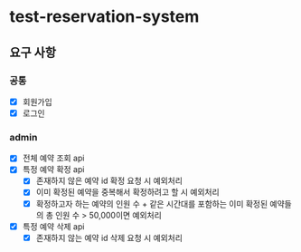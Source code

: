 # test-reservation-system

## 요구 사항
### 공통
- [x] 회원가입
- [x] 로그인

### admin
- [x] 전체 예약 조회 api
- [x] 특정 예약 확정 api
  - [x] 존재하지 않은 예약 id 확정 요청 시 예외처리
  - [x] 이미 확정된 예약을 중복해서 확정하려고 할 시 예외처리
  - [x] 확정하고자 하는 예약의 인원 수 + 같은 시간대를 포함하는 이미 확정된 예약들의 총 인원 수 > 50,000이면 예외처리
- [x] 특정 예약 삭제 api
  - [x] 존재하지 않는 예약 id 삭제 요청 시 예외처리